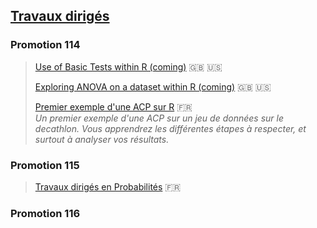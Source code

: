 ## [Travaux dirigés](./td-s.md)

### Promotion 114

> [Use of Basic Tests within R (coming)]() &#x1f1ec;&#x1f1e7; &#x1f1fa;&#x1f1f8;
>
> [Exploring ANOVA on a dataset within R (coming)]() &#x1f1ec;&#x1f1e7; &#x1f1fa;&#x1f1f8;
>
> [Premier exemple d'une ACP sur R](./td-lab/acp-ex-r.html) &#x1f1eb;&#x1f1f7;  
> *Un premier exemple d'une ACP sur un jeu de données sur le decathlon. Vous apprendrez les différentes étapes à respecter, et surtout à analyser vos résultats.*

### Promotion 115

> [Travaux dirigés en Probabilités](./td-lab/td-lab-proba.pdf) &#x1f1eb;&#x1f1f7;

### Promotion 116



